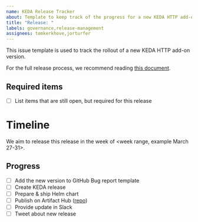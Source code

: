 ```yaml
---
name: KEDA Release Tracker
about: Template to keep track of the progress for a new KEDA HTTP add-on release.
title: "Release: "
labels: governance,release-management
assignees: tomkerkhove,jorturfer
---
```


This issue template is used to track the rollout of a new KEDA HTTP add-on version.

For the full release process, we recommend reading [this document]([https://github.com/kedacore/keda/blob/main/RELEASE-PROCESS.md](https://github.com/kedacore/http-add-on/blob/main/RELEASE-PROCESS.md)).

## Required items

- [ ] List items that are still open, but required for this release

# Timeline

We aim to release this release in the week of <week range, example March 27-31>.

## Progress

- [ ] Add the new version to GitHub Bug report template
- [ ] Create KEDA release
- [ ] Prepare & ship Helm chart
- [ ] Publish on Artifact Hub ([repo](https://github.com/kedacore/external-scalers))
- [ ] Provide update in Slack
- [ ] Tweet about new release
